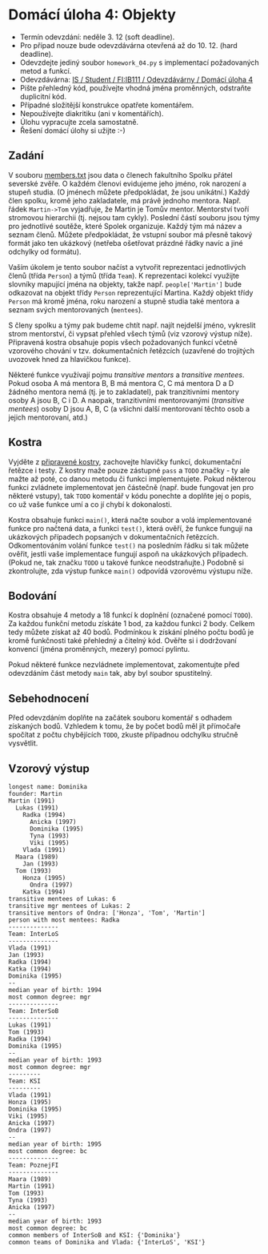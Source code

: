 # Domácí úloha 4: Objekty
* Termín odevzdání: neděle 3. 12 (soft deadline).
* Pro případ nouze bude odevzdávárna otevřená až do 10. 12. (hard deadline).
* Odevzdejte jediný soubor `homework_04.py` s implementací požadovaných metod a funkcí.
* Odevzdávárna:
  [IS / Student / FI:IB111 / Odevzdávárny / Domácí úloha 4](https://is.muni.cz/auth/el/1433/podzim2017/IB111/ode/s03/ode_hw4/)
* Pište přehledný kód, používejte vhodná jména proměnných, odstraňte duplicitní kód.
* Případné složitější konstrukce opatřete komentářem.
* Nepoužívejte diakritiku (ani v komentářích).
* Úlohu vypracujte zcela samostatně.
* Řešení domácí úlohy si užijte :-)

## Zadání

V souboru [members.txt](members.txt) jsou data o členech fakultního Spolku přátel severské zvěře.
O každém členovi evidujeme jeho jméno, rok narození a stupeň studia.
(O jménech můžete předpokládat, že jsou unikátní.)
Každý člen spolku, kromě jeho zakladatele, má právě jednoho mentora.
Např. řádek `Martin->Tom` vyjadřuje, že Martin je Tomův mentor.
Mentorství tvoří stromovou hierarchii (tj. nejsou tam cykly).
Poslední částí souboru jsou týmy pro jednotlivé soutěže, které Spolek organizuje.
Každý tým má název a seznam členů.
Můžete předpokládat, že vstupní soubor má přesně takový formát jako ten ukázkový (netřeba ošetřovat prázdné řádky navíc a jiné odchylky od formátu).

Vaším úkolem je tento soubor načíst
a vytvořit reprezentaci jednotlivých členů (třída `Person`) a týmů (třída `Team`).
K reprezentaci kolekcí využijte slovníky mapující jména na objekty,
takže např. `people['Martin']` bude odkazovat na objekt třídy `Person` reprezentující Martina.
Každý objekt třídy `Person` má kromě jména, roku narození a stupně studia
také mentora a seznam svých mentorovaných (`mentees`).

S členy spolku a týmy pak budeme chtít např.
  najít nejdelší jméno,
  vykreslit strom mentorství,
  či vypsat přehled všech týmů (viz vzorový výstup níže).
Připravená kostra obsahuje popis všech požadovaných funkcí včetně vzorového chování
v tzv. dokumentačních řetězcích (uzavřené do trojitých uvozovek hned za hlavičkou funkce).

Některé funkce využívají pojmu *transitive mentors* a *transitive mentees*.
Pokud osoba A má mentora B, B má mentora C, C má mentora D a D žádného mentora nemá (tj. je to zakladatel), pak tranzitivními mentory osoby A jsou B, C i D.
A naopak, tranzitivními mentorovanými (*transitive mentees*) osoby D
jsou A, B, C (a všichni další mentorovaní těchto osob a jejich mentorovaní, atd.)


## Kostra
Vyjděte z [připravené kostry](homework_04.py), zachovejte hlavičky funkcí, dokumentační řetězce i testy.
Z kostry maže pouze zástupné `pass` a `TODO` značky -
ty ale mažte až poté, co danou metodu či funkci implementujete.
Pokud některou funkci zvládnete implementovat jen částečně (např. bude fungovat jen pro některé vstupy), tak `TODO` komentář v kódu ponechte a doplňte jej o popis, co už vaše funkce umí a co jí chybí k dokonalosti.

Kostra obsahuje funkci `main()`,
která načte soubor a volá implementované funkce pro načtená data,
a funkci `test()`, která ověří, že funkce fungují na ukázkových případech popsaných v dokumentačních řetězcích.
Odkomentováním volání funkce `test()` na posledním řádku si tak můžete ověřit,
jestli vaše implementace fungují aspoň na ukázkových případech.
(Pokud ne, tak značku `TODO` u takové funkce neodstraňujte.)
Podobně si zkontrolujte, zda výstup funkce `main()` odpovídá vzorovému výstupu níže.

## Bodování
Kostra obsahuje 4 metody a 18 funkcí k doplnění (označené pomocí `TODO`).
Za každou funkční metodu získáte 1 bod, za každou funkci 2 body.
Celkem tedy můžete získat až 40 bodů.
Podmínkou k získání plného počtu bodů je kromě funkčnosti také přehledný a čitelný kód.
Ověřte si i dodržovaní konvencí (jména proměnných, mezery) pomocí pylintu.

Pokud některé funkce nezvládnete implementovat,
zakomentujte před odevzdáním část metody `main` tak, aby byl soubor spustitelný.

## Sebehodnocení
Před odevzdáním doplňte na začátek souboru komentář s odhadem získaných bodů.
Vzhledem k tomu, že by počet bodů měl jít přímočaře spočítat z počtu
chybějících `TODO`, zkuste případnou odchylku stručně vysvětlit.


## Vzorový výstup
```
longest name: Dominika
founder: Martin
Martin (1991)
  Lukas (1991)
    Radka (1994)
      Anicka (1997)
      Dominika (1995)
      Tyna (1993)
      Viki (1995)
    Vlada (1991)
  Maara (1989)
    Jan (1993)
  Tom (1993)
    Honza (1995)
      Ondra (1997)
    Katka (1994)
transitive mentees of Lukas: 6
transitive mgr mentees of Lukas: 2
transitive mentors of Ondra: ['Honza', 'Tom', 'Martin']
person with most mentees: Radka
--------------
Team: InterLoS
--------------
Vlada (1991)
Jan (1993)
Radka (1994)
Katka (1994)
Dominika (1995)
--
median year of birth: 1994
most common degree: mgr
--------------
Team: InterSoB
--------------
Lukas (1991)
Tom (1993)
Radka (1994)
Dominika (1995)
--
median year of birth: 1993
most common degree: mgr
---------
Team: KSI
---------
Vlada (1991)
Honza (1995)
Dominika (1995)
Viki (1995)
Anicka (1997)
Ondra (1997)
--
median year of birth: 1995
most common degree: bc
--------------
Team: PoznejFI
--------------
Maara (1989)
Martin (1991)
Tom (1993)
Tyna (1993)
Anicka (1997)
--
median year of birth: 1993
most common degree: bc
common members of InterSoB and KSI: {'Dominika'}
common teams of Dominika and Vlada: {'InterLoS', 'KSI'}
```

